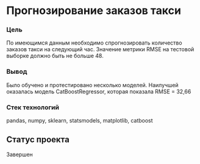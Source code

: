 # Прогнозирование заказов такси
### Цель
По имеющимся данным необходимо спрогнозировать количество заказов такси на следующий час. Значение метрики RMSE на тестовой выборке должно быть не больше 48.
### Вывод
Было обучено и протестировано несколько моделей. Наилучшей оказалась модель CatBoostRegressor, которая показала RMSE = 32,66
### Стек технологий
pandas, numpy, sklearn, statsmodels, matplotlib, catboost
## Статус проекта
Завершен

